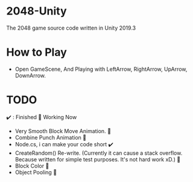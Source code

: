 # 2048-Unity
 The 2048 game source code written in Unity 2019.3

# How to Play
 - Open GameScene, And Playing with LeftArrow, RightArrow, UpArrow, DownArrow.
 


# TODO 
 :heavy_check_mark: : Finished :small_orange_diamond: Working Now

 * Very Smooth Block Move Animation. :small_orange_diamond:
 * Combine Punch Animation :small_orange_diamond:
 * Node.cs, i can make your code short :heavy_check_mark:
 * CreateRandom() Re-write. (Currently it can cause a stack overflow. Because written for simple test purposes. It's not hard work xD.) :small_orange_diamond:
 * Block Color :small_orange_diamond:
 * Object Pooling :small_orange_diamond:
